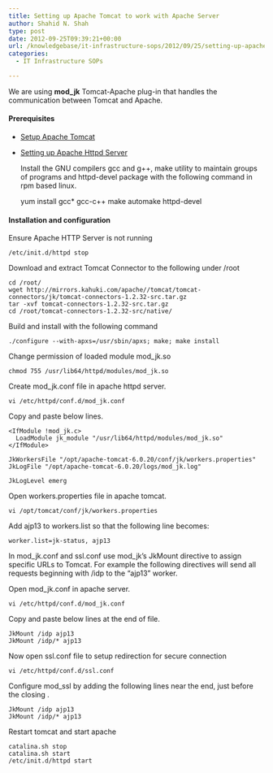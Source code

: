 ```yaml
---
title: Setting up Apache Tomcat to work with Apache Server
author: Shahid N. Shah
type: post
date: 2012-09-25T09:39:21+00:00
url: /knowledgebase/it-infrastructure-sops/2012/09/25/setting-up-apache-tomcat-to-work-with-apache-server/
categories:
  - IT Infrastructure SOPs

---
```

We are using **mod_jk** Tomcat-Apache plug-in that handles the communication between Tomcat and Apache.

#### Prerequisites

  * [Setup Apache Tomcat][1]
  * [Setting up Apache Httpd Server][2]
  
    Install the GNU compilers gcc and g++, make utility to maintain groups of programs and httpd-devel package with the following command in rpm based linux.
    
    yum install gcc* gcc-c++ make automake httpd-devel

#### Installation and configuration

Ensure Apache HTTP Server is not running

    /etc/init.d/httpd stop
    

Download and extract Tomcat Connector to the following under /root

    cd /root/
    wget http://mirrors.kahuki.com/apache//tomcat/tomcat-connectors/jk/tomcat-connectors-1.2.32-src.tar.gz
    tar -xvf tomcat-connectors-1.2.32-src.tar.gz
    cd /root/tomcat-connectors-1.2.32-src/native/
    

Build and install with the following command

    ./configure --with-apxs=/usr/sbin/apxs; make; make install
    

Change permission of loaded module mod_jk.so

    chmod 755 /usr/lib64/httpd/modules/mod_jk.so
    

Create mod_jk.conf file in apache httpd server.

    vi /etc/httpd/conf.d/mod_jk.conf
    

Copy and paste below lines.

    <IfModule !mod_jk.c>
      LoadModule jk_module "/usr/lib64/httpd/modules/mod_jk.so"
    </IfModule>
    
    JkWorkersFile "/opt/apache-tomcat-6.0.20/conf/jk/workers.properties"
    JkLogFile "/opt/apache-tomcat-6.0.20/logs/mod_jk.log"
    
    JkLogLevel emerg
    

Open workers.properties file in apache tomcat.

    vi /opt/tomcat/conf/jk/workers.properties
    

Add ajp13 to workers.list so that the following line becomes:

    worker.list=jk-status, ajp13
    

In mod\_jk.conf and ssl.conf use mod\_jk&#8217;s JkMount directive to assign specific URLs to Tomcat. For example the following directives will send all requests beginning with /idp to the &#8220;ajp13&#8221; worker.

Open mod_jk.conf in apache server.

    vi /etc/httpd/conf.d/mod_jk.conf
    

Copy and paste below lines at the end of file.

    JkMount /idp ajp13
    JkMount /idp/* ajp13
    

Now open ssl.conf file to setup redirection for secure connection

    vi /etc/httpd/conf.d/ssl.conf
    

Configure mod_ssl by adding the following lines near the end, just before the closing </VirtualHost>.

    JkMount /idp ajp13
    JkMount /idp/* ajp13
    

Restart tomcat and start apache

    catalina.sh stop
    catalina.sh start
    /etc/init.d/httpd start

 [1]: https://www.netspective.com/setting-up-apache-tomcat/
 [2]: https://www.netspective.com/setting-up-apache-httpd-server/
